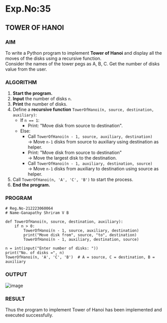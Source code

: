
# Exp.No:35  
## TOWER OF HANOI


### AIM  
To write a Python program to implement **Tower of Hanoi** and display all the moves of the disks using a recursive function.  
Consider the names of the tower pegs as A, B, C. Get the number of disks value from the user.


### ALGORITHM  

1. **Start the program.**
2. **Input** the number of disks `n`.
3. **Print** the number of disks.
4. Define a **recursive function** `TowerOfHanoi(n, source, destination, auxiliary)`:
   - If `n == 1`:
     - Print: "Move disk from source to destination".
   - Else:
     - Call `TowerOfHanoi(n - 1, source, auxiliary, destination)`  
       → Move `n-1` disks from source to auxiliary using destination as helper.
     - Print: "Move disk from source to destination"  
       → Move the largest disk to the destination.
     - Call `TowerOfHanoi(n - 1, auxiliary, destination, source)`  
       → Move `n-1` disks from auxiliary to destination using source as helper.
5. Call `TowerOfHanoi(n, 'A', 'C', 'B')` to start the process.
6. **End the program.**


### PROGRAM  

```
# Reg.No-212223060064
# Name-Ganapathy Shriram V B

def TowerOfHanoi(n, source, destination, auxiliary):
    if n > 0:
        TowerOfHanoi(n - 1, source, auxiliary, destination)
        print("Move disk from", source, "to", destination)
        TowerOfHanoi(n - 1, auxiliary, destination, source)

n = int(input("Enter number of disks: "))
print("No. of disks =", n)
TowerOfHanoi(n, 'A', 'C', 'B')  # A = source, C = destination, B = auxiliary

```

### OUTPUT
![image](https://github.com/user-attachments/assets/48f8a212-1979-4b61-b4cf-1aa29cb9c1fd)


### RESULT
Thus the program to implement Tower of Hanoi has been implemented and executed successfully.
